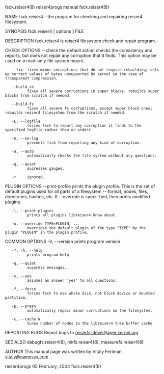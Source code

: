 fsck.reiser4(8)                                                                     reiser4progs manual                                                                    fsck.reiser4(8)

NAME
       fsck.reiser4 - the program for checking and repairing reiser4 filesystem.

SYNOPSIS
       fsck.reiser4 [ options ] FILE

DESCRIPTION
       fsck.reiser4 is reiser4 filesystem check and repair program.

CHECK OPTIONS
       --check
              the default action checks the consistency and reports, but does not repair any corruption that it finds.  This option may be used on a read-only file system mount.

       --fix  fixes minor corruptions that do not require rebuilding; sets up correct values of bytes unsupported by kernel in the case of transparent compression.

       --build-sb
              fixes all severe corruptions in super blocks, rebuilds super blocks from scratch if needed.

       --build-fs
              fixes all severe fs corruptions, except super block ones; rebuilds reiser4 filesystem from the scratch if needed.

       -L, --logfile
              forces fsck to report any corruption it finds to the specified logfile rather then on stderr.

       -n, --no-log
              prevents fsck from reporting any kind of corruption.

       -a, --auto
              automatically checks the file system without any questions.

       -q, --quiet
              supresses gauges.

       -r     ignored.

PLUGIN OPTIONS
       --print-profile
              prints  the plugin profile. This is the set of default plugins used for all parts of a filesystem -- format, nodes, files, directories, hashes, etc. If --override is speci‐
              fied, then prints modified plugins.

       -l, --print-plugins
              prints all plugins libreiser4 know about.

       -o, --override TYPE=PLUGIN, ...
              overrides the default plugin of the type "TYPE" by the plugin "PLUGIN" in the plugin profile.

COMMON OPTIONS
       -V, --version
              prints program version

       -?, -h, --help
              prints program help

       -q, --quiet
              suppress messages.

       -y, --yes
              assumes an answer 'yes' to all questions.

       -f, --force
              forces fsck to use whole disk, not block device or mounted partition.

       -p, --preen
              automatically repair minor corruptions on the filesystem.

       -c, --cache N
              tunes number of nodes in the libreiser4 tree buffer cache

REPORTING BUGS
       Report bugs to <reiserfs-devel@vger.kernel.org>

SEE ALSO
       debugfs.reiser4(8), mkfs.reiser4(8), measurefs.reiser4(8)

AUTHOR
       This manual page was written by Vitaly Fertman <vitaly@namesys.com>

reiser4progs                                                                         05 February, 2004                                                                     fsck.reiser4(8)
